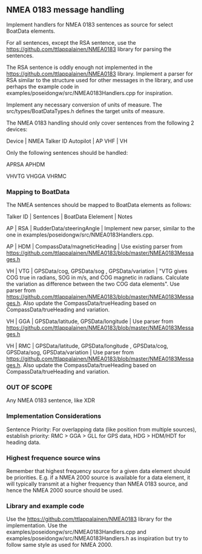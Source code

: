 ## NMEA 0183 message handling

Implement handlers for NMEA 0183 sentences as source for select BoatData elements. 

For all sentences, except the RSA sentence, use the https://github.com/ttlappalainen/NMEA0183 library for parsing the sentences. 

The RSA sentence is oddly enough not implemented in the https://github.com/ttlappalainen/NMEA0183 library. Implement a parser for RSA similar to the structure used for other messages in the library, and use perhaps the example code in examples/poseidongw/src/NMEA0183Handlers.cpp for inspiration. 

Implement any necessary conversion of units of measure. The src/types/BoatDataTypes.h defines the target units of measure. 

The NMEA 0183 handling should only cover sentences from the following 2 devices: 

Device | NMEA Talker ID 
Autopilot | AP
VHF | VH

Only the following sentences should be handled: 

APRSA
APHDM

VHVTG
VHGGA
VHRMC

### Mapping to BoatData

The NMEA sentences should be mapped to BoatData elements as follows:

Talker ID |  Sentences  |  BoatData Elelement  | Notes  

AP  |  RSA  |  RudderData/steeringAngle   | Implement new parser, similar to the one in examples/poseidongw/src/NMEA0183Handlers.cpp. 

AP  |  HDM  |  CompassData/magneticHeading | Use existing parser from https://github.com/ttlappalainen/NMEA0183/blob/master/NMEA0183Messages.h

VH  | VTG   |  GPSData/cog, GPSData/sog , GPSData/variation | "VTG gives COG true in radians, SOG in m/s, and COG magnetic in radians. Calculate the variation as difference between the two COG data elements". Use parser from https://github.com/ttlappalainen/NMEA0183/blob/master/NMEA0183Messages.h. Also update the CompassData/trueHeading based on CompassData/trueHeading and variation.


VH  | GGA |  GPSData/latitude, GPSData/longitude | Use parser from https://github.com/ttlappalainen/NMEA0183/blob/master/NMEA0183Messages.h

VH  | RMC |  GPSData/latitude, GPSData/longitude , GPSData/cog, GPSData/sog, GPSData/variation | Use parser from https://github.com/ttlappalainen/NMEA0183/blob/master/NMEA0183Messages.h. Also update the CompassData/trueHeading based on CompassData/trueHeading and variation.



### OUT OF SCOPE ###
Any NMEA 0183 sentence, like XDR
### Implementation Considerations

Sentence Priority:
For overlapping data (like position from multiple sources), establish priority: RMC > GGA > GLL for GPS data, HDG > HDM/HDT for heading data.

### Highest frequence source wins
Remember that highest frequency source for a given data element should be priorities. E.g. if a NMEA 2000 source is available for a data element, it will typically transmit at a higher frequency than NMEA 0183 source, and hence the NMEA 2000 source should be used. 

### Library and example code
Use the https://github.com/ttlappalainen/NMEA0183 library for the implementation. 
Use the examples/poseidongw/src/NMEA0183Handlers.cpp and examples/poseidongw/src/NMEA0183Handlers.h as inspiration but try to follow same style as used for NMEA 2000. 